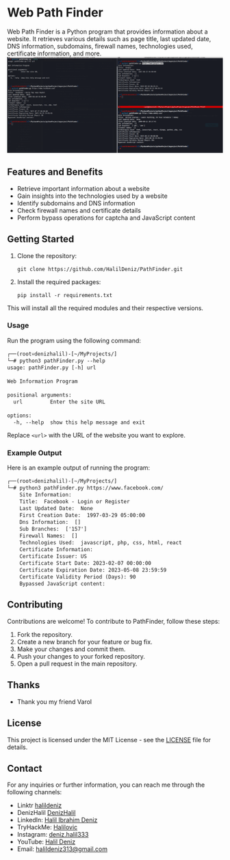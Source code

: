 # Web Path Finder

Web Path Finder is a Python program that provides information about a website. It retrieves various details such as page title, last updated date, DNS information, subdomains, firewall names, technologies used, certificate information, and more.
<img src="etc/pathfinder.png">

## Features and Benefits
- Retrieve important information about a website
- Gain insights into the technologies used by a website
- Identify subdomains and DNS information
- Check firewall names and certificate details
- Perform bypass operations for captcha and JavaScript content

## Getting Started

1. Clone the repository:
    ```shell
    git clone https://github.com/HalilDeniz/PathFinder.git
    ```
   
2. Install the required packages:
    ```shell
    pip install -r requirements.txt
    ```

This will install all the required modules and their respective versions.

### Usage

Run the program using the following command:

```shell
┌──(root💀denizhalil)-[~/MyProjects/]
└─# python3 pathFinder.py --help                                             
usage: pathFinder.py [-h] url

Web Information Program

positional arguments:
  url         Enter the site URL

options:
  -h, --help  show this help message and exit
```

Replace `<url>` with the URL of the website you want to explore.

### Example Output

Here is an example output of running the program:

```shell
┌──(root💀denizhalil)-[~/MyProjects/]
└─# python3 pathFinder.py https://www.facebook.com/
    Site Information:
    Title:  Facebook - Login or Register
    Last Updated Date:  None
    First Creation Date:  1997-03-29 05:00:00
    Dns Information:  []
    Sub Branches:  ['157']
    Firewall Names:  []
    Technologies Used:  javascript, php, css, html, react
    Certificate Information:
    Certificate Issuer: US
    Certificate Start Date: 2023-02-07 00:00:00
    Certificate Expiration Date: 2023-05-08 23:59:59
    Certificate Validity Period (Days): 90
    Bypassed JavaScript content:  
```

## Contributing
Contributions are welcome! To contribute to PathFinder, follow these steps:

1. Fork the repository.
2. Create a new branch for your feature or bug fix.
3. Make your changes and commit them.
4. Push your changes to your forked repository.
5. Open a pull request in the main repository.


## Thanks
- Thank you my friend Varol

## License
This project is licensed under the MIT License - see the [LICENSE](LICENSE) file for details.

## Contact
For any inquiries or further information, you can reach me through the following channels:

- Linktr [halildeniz](https://linktr.ee/halildeniz)
- DenizHalil [DenizHalil](https://denizhalil.com)
- LinkedIn: [Halil Ibrahim Deniz](https://www.linkedin.com/in/halil-ibrahim-deniz/)
- TryHackMe: [Halilovic](https://tryhackme.com/p/halilovic)
- Instagram: [deniz.halil333](https://www.instagram.com/deniz.halil333/)
- YouTube: [Halil Deniz](https://www.youtube.com/c/HalilDeniz)
- Email: halildeniz313@gmail.com


